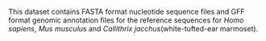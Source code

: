 This dataset contains FASTA format nucleotide sequence files and GFF format genomic annotation files for the reference sequences for *Homo sapiens*, *Mus musculus* and *Callithrix jacchus*(white-tufted-ear marmoset). 
